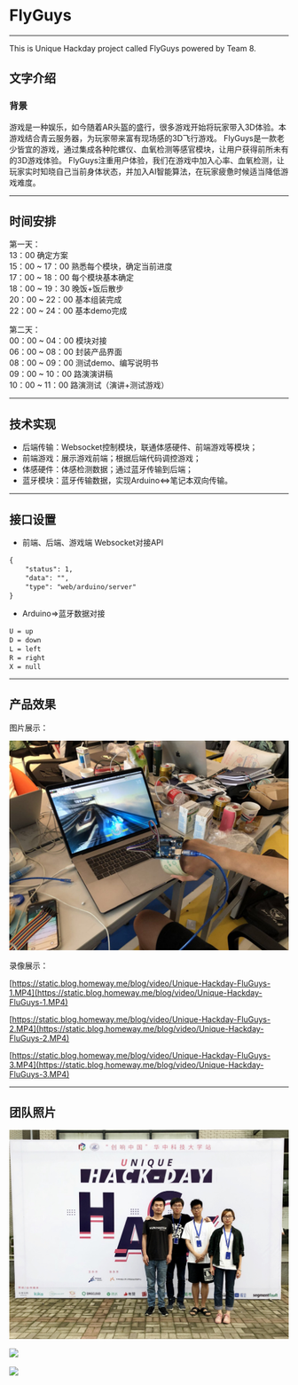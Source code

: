 # FlyGuys
---

This is Unique Hackday project called FlyGuys powered by Team 8.

## 文字介绍

### 背景
游戏是一种娱乐，如今随着AR头盔的盛行，很多游戏开始将玩家带入3D体验。本游戏结合青云服务器，为玩家带来富有现场感的3D飞行游戏。
FlyGuys是一款老少皆宜的游戏，通过集成各种陀螺仪、血氧检测等感官模块，让用户获得前所未有的3D游戏体验。
FlyGuys注重用户体验，我们在游戏中加入心率、血氧检测，让玩家实时知晓自己当前身体状态，并加入AI智能算法，在玩家疲惫时候适当降低游戏难度。

---

## 时间安排
第一天： <br>
13：00 确定方案 <br>
15：00 ~ 17：00 熟悉每个模块，确定当前进度 <br>
17：00 ~ 18：00 每个模块基本确定 <br>
18：00 ~ 19：30 晚饭+饭后散步 <br>
20：00 ~ 22：00 基本组装完成 <br>
22：00 ~ 24：00 基本demo完成 <br>

第二天： <br>
00：00 ~ 04：00 模块对接 <br>
06：00 ~ 08：00 封装产品界面 <br>
08：00 ~ 09：00 测试demo、编写说明书 <br>
09：00 ~ 10：00 路演演讲稿 <br>
10：00 ~ 11：00 路演测试（演讲+测试游戏）<br>

---

## 技术实现
* 后端传输：Websocket控制模块，联通体感硬件、前端游戏等模块；
* 前端游戏：展示游戏前端；根据后端代码调控游戏；
* 体感硬件：体感检测数据；通过蓝牙传输到后端；
* 蓝牙模块：蓝牙传输数据，实现Arduino<=>笔记本双向传输。

---

## 接口设置

- 前端、后端、游戏端 Websocket对接API
```
{
    "status": 1,
    "data": "",
    "type": "web/arduino/server"
}
```

- Arduino=>蓝牙数据对接

```
U = up
D = down
L = left
R = right
X = null
```

---
## 产品效果

图片展示：<br>

![](./images/project.jpg) <br>

录像展示：<br>

[https://static.blog.homeway.me/blog/video/Unique-Hackday-FluGuys-1.MP4](https://static.blog.homeway.me/blog/video/Unique-Hackday-FluGuys-1.MP4)

[https://static.blog.homeway.me/blog/video/Unique-Hackday-FluGuys-2.MP4](https://static.blog.homeway.me/blog/video/Unique-Hackday-FluGuys-2.MP4)

[https://static.blog.homeway.me/blog/video/Unique-Hackday-FluGuys-3.MP4](https://static.blog.homeway.me/blog/video/Unique-Hackday-FluGuys-3.MP4)


---
## 团队照片
![Team](./images/team.jpg)

![](https://static.blog.homeway.me/blog/image/Unique-Hackday-FluGuys-1.JPG) <br>

![](https://static.blog.homeway.me/blog/image/Unique-Hackday-FluGuys-2.JPG) <br>